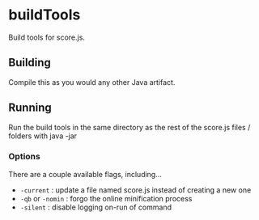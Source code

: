 # buildTools
Build tools for score.js.
## Building
Compile this as you would any other Java artifact.
## Running
Run the build tools in the same directory as the rest of the score.js files / folders with java -jar <name>
### Options
There are a couple available flags, including...
- `-current` : update a file named score.js instead of creating a new one
- `-qb` or `-nomin` : forgo the online minification process
- `-silent` : disable logging on-run of command
